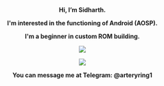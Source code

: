 <p align="center"><strong> Hi, I’m Sidharth. <strong></p>  
<p align="center"> I'm interested in the functioning of Android (AOSP). </p>  
<p align="center"> I'm a beginner in custom ROM building. </p> 
<p align="center"><a href="https://git.io/streak-stats"><img src="https://streak-stats.demolab.com?user=arteryring"/></a></p>

<p align="center"><a href="https://github.com/HELLINFIX"><img src="https://github-readme-stats.vercel.app/api?username=arteryring&show_icons=true&theme=highcontrast&count_private=true"></a></p>
<p align="center"><strong> You can message me at Telegram: @arteryring1 <strong></p>
